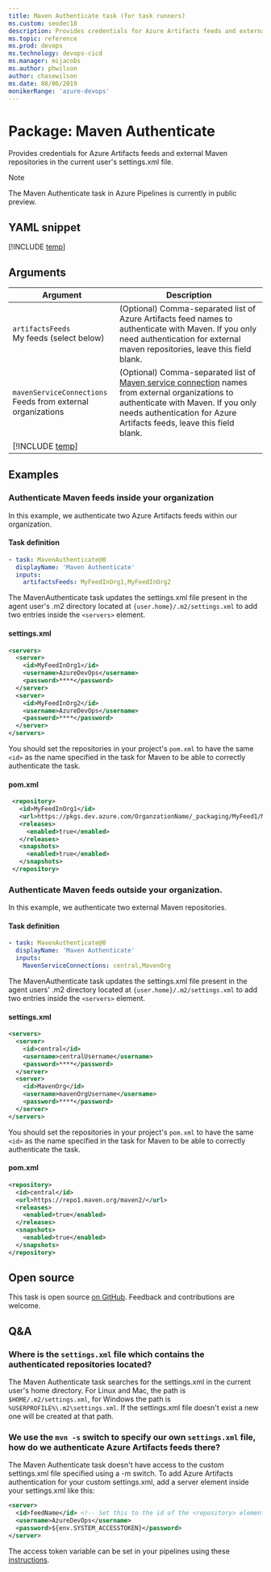 ```yaml
---
title: Maven Authenticate task (for task runners)
ms.custom: seodec18
description: Provides credentials for Azure Artifacts feeds and external Maven repositories.
ms.topic: reference
ms.prod: devops
ms.technology: devops-cicd
ms.manager: mijacobs
ms.author: phwilson
author: chasewilson
ms.date: 08/06/2019
monikerRange: 'azure-devops'
---
```


# Package: Maven Authenticate

Provides credentials for Azure Artifacts feeds and external Maven repositories in the current user's settings.xml file.

> [!NOTE]
> The Maven Authenticate task in Azure Pipelines is currently in public preview.

## YAML snippet

[!INCLUDE [temp](../includes/yaml/MavenAuthenticateV0.md)]

## Arguments

| Argument                                                                                           | Description                                                         |
| -------------------------------------------------------------------------------------------------- | ------------------------------------------------------------------- |
| `artifactsFeeds`<br/>My feeds (select below)                                                        | (Optional) Comma-separated list of Azure Artifacts feed names to authenticate with Maven. If you only need authentication for external maven repositories, leave this field blank. |
| `mavenServiceConnections`<br/>Feeds from external organizations                           | (Optional) Comma-separated list of <a href="~/pipelines/library/service-endpoints.md#sep-maven" data-raw-source="[Maven service connection](~/pipelines/library/service-endpoints.md#sep-maven)">Maven service connection</a> names from external organizations to authenticate with Maven. If you only needs authentication for Azure Artifacts feeds, leave this field blank. |
| [!INCLUDE [temp](../includes/control-options-arguments.md)] |

## Examples

### Authenticate Maven feeds inside your organization

In this example, we authenticate two Azure Artifacts feeds within our organization. 

#### Task definition

```YAML
- task: MavenAuthenticate@0
  displayName: 'Maven Authenticate'
  inputs:
    artifactsFeeds: MyFeedInOrg1,MyFeedInOrg2
```

The MavenAuthenticate task updates the settings.xml file present in the agent user's .m2 directory located at `{user.home}/.m2/settings.xml` to add two entries inside the `<servers>` element.

#### settings.xml

```XML
<servers>
  <server>
    <id>MyFeedInOrg1</id>
    <username>AzureDevOps</username>
    <password>****</password>
  </server>
  <server>
    <id>MyFeedInOrg2</id>
    <username>AzureDevOps</username>
    <password>****</password>
  </server>
</servers>
```

You should set the repositories in your project's `pom.xml` to have the same `<id>` as the name specified in the task for Maven to be able to correctly authenticate the task.

#### pom.xml 

```XML
 <repository>
   <id>MyFeedInOrg1</id>
   <url>https://pkgs.dev.azure.com/OrganzationName/_packaging/MyFeed1/Maven/v1</url>
   <releases>
     <enabled>true</enabled>
   </releases>
   <snapshots>
     <enabled>true</enabled>
   </snapshots>
 </repository>
```


### Authenticate Maven feeds outside your organization.

In this example, we authenticate two external Maven repositories. 

#### Task definition

```YAML
- task: MavenAuthenticate@0
  displayName: 'Maven Authenticate'
  inputs:
    MavenServiceConnections: central,MavenOrg
```

The MavenAuthenticate task updates the settings.xml file present in the agent users' .m2 directory located at `{user.home}/.m2/settings.xml` to add two entries inside the `<servers>` element.

#### settings.xml

```XML
<servers>
  <server>
    <id>central</id>
    <username>centralUsername</username>
    <password>****</password>
  </server>
  <server>
    <id>MavenOrg</id>
    <username>mavenOrgUsername</username>
    <password>****</password>
  </server>
</servers>
```

You should set the repositories in your project's `pom.xml` to have the same `<id>` as the name specified in the task for Maven to be able to correctly authenticate the task.

#### pom.xml

```XML
<repository>
  <id>central</id>
  <url>https://repo1.maven.org/maven2/</url>
  <releases>
    <enabled>true</enabled>
  </releases>
  <snapshots>
    <enabled>true</enabled>
  </snapshots>
</repository>
```

## Open source

This task is open source [on GitHub](https://github.com/Microsoft/azure-pipelines-tasks). Feedback and contributions are welcome.

## Q&A

<!-- BEGINSECTION class="md-qanda" -->

### Where is the `settings.xml` file which contains the authenticated repositories located?

The Maven Authenticate task searches for the settings.xml in the current user's home directory. For Linux and Mac, the path is `$HOME/.m2/settings.xml`, for Windows the path is `%USERPROFILE%\.m2\settings.xml`. If the settings.xml file doesn't exist a new one will be created at that path.

### We use the `mvn -s` switch to specify our own `settings.xml` file, how do we authenticate Azure Artifacts feeds there?

The Maven Authenticate task doesn't have access to the custom settings.xml file specified using a -m switch. To add Azure Artifacts authentication for your custom settings.xml, add a server element inside your settings.xml like this:

```XML
<server>
  <id>feedName</id> <!-- Set this to the id of the <repository> element inside your pom.xml file. -->
  <username>AzureDevOps</username>
  <password>${env.SYSTEM_ACCESSTOKEN}</password>
</server>
```

The access token variable can be set in your pipelines using these [instructions](https://go.microsoft.com/fwlink/?linkid=2100801).

<!-- ENDSECTION -->

